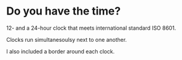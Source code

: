 # Do you have the time?

12- and a 24-hour clock that meets international standard ISO 8601.

Clocks run simultanesoulsy next to one another.

I also included a border around each clock.
